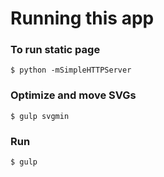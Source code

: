 # Running this app

### To run static page
`$ python -mSimpleHTTPServer`

### Optimize and move SVGs
`$ gulp svgmin`

### Run
`$ gulp`